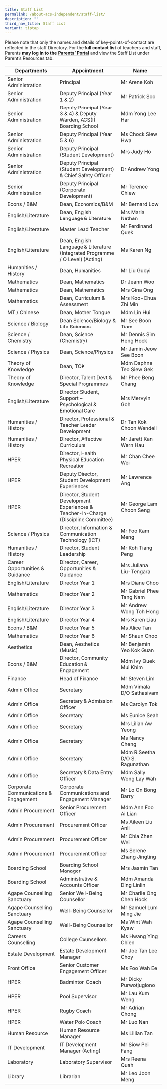 ```yaml
---
title: Staff List
permalink: /about-acs-independent/staff-list/
description: ""
third_nav_title: Staff List
variant: tiptap
---
```

<p>Please note that only the names and details of key-points-of-contact are reflected in the staff Directory. For the <strong>full contact list</strong> of teachers and staff, Parents <strong>may log in to the</strong> <a href="http://lms.acsindep.edu.sg/ACSIndep/logon_new.aspx?type=parents"><strong>Parents’ Portal</strong></a> and view the Staff List under Parent’s Resources tab.</p>
<table>
<thead>
<tr>
<th>Departments</th>
<th>Appointment</th>
<th>Name</th>
</tr>
</thead>
<tbody>
<tr>
<td>Senior Administration</td>
<td>Principal</td>
<td>Mr Arene Koh</td>
</tr>
<tr>
<td>Senior Administration</td>
<td>Deputy Principal (Year 1 &amp; 2)</td>
<td>Mr Patrick Soo</td>
</tr>
<tr>
<td>Senior Administration</td>
<td>Deputy Principal (Year 3 &amp; 4) &amp; Deputy Warden, ACS(I) Boarding School</td>
<td>Mdm Yong Lee Har</td>
</tr>
<tr>
<td>Senior Administration</td>
<td>Deputy Principal (Year 5 &amp; 6)</td>
<td>Ms Chock Siew Hwa</td>
</tr>
<tr>
<td>Senior Administration</td>
<td>Deputy Principal (Student Development)</td>
<td>Mrs Judy Ho</td>
</tr>
<tr>
<td>Senior Administration</td>
<td>Deputy Principal (Student Development) &amp; Chief Safety Officer</td>
<td>Dr Andrew Yong</td>
</tr>
<tr>
<td>Senior Administration</td>
<td>Deputy Principal (Corporate Development)</td>
<td>Mr Terence Chiew</td>
</tr>
<tr>
<td>Econs / B&amp;M</td>
<td>Dean, Economics/B&amp;M</td>
<td>Mr Bernard Low</td>
</tr>
<tr>
<td>English/Literature</td>
<td>Dean, English Language &amp; Literature</td>
<td>Mrs Maria Nathan</td>
</tr>
<tr>
<td>English/Literature</td>
<td>Master Lead Teacher</td>
<td>Mr Ferdinand Quek</td>
</tr>
<tr>
<td>English/Literature</td>
<td>Dean, English Language &amp; Literature (Integrated Programme / O Level) (Acting)</td>
<td>Ms Karen Ng</td>
</tr>
<tr>
<td>Humanities / History</td>
<td>Dean, Humanities</td>
<td>Mr Liu Guoyi</td>
</tr>
<tr>
<td>Mathematics</td>
<td>Dean, Mathematics</td>
<td>Dr Jeann Woo</td>
</tr>
<tr>
<td>Mathematics</td>
<td>Dean, Mathematics</td>
<td>Mrs Gina Ong</td>
</tr>
<tr>
<td>Mathematics</td>
<td>Dean, Curriculum &amp; Assessment</td>
<td>Mrs Koo-Chua Zhi Min</td>
</tr>
<tr>
<td>MT / Chinese</td>
<td>Dean, Mother Tongue</td>
<td>Mdm Lin Hui</td>
</tr>
<tr>
<td>Science / Biology</td>
<td>Dean Science/Biology &amp; Life Sciences</td>
<td>Mr See Boon Tiam</td>
</tr>
<tr>
<td>Science / Chemistry</td>
<td>Dean, Science (Chemistry)</td>
<td>Mr Dennis Sim Heng Hock</td>
</tr>
<tr>
<td>Science / Physics</td>
<td>Dean, Science/Physics</td>
<td>Mr Jamin Jeow See Boon</td>
</tr>
<tr>
<td>Theory of Knowledge</td>
<td>Dean, TOK</td>
<td>Mdm Daphne Teo Siew Gek</td>
</tr>
<tr>
<td>Theory of Knowledge</td>
<td>Director, Talent Devt &amp; Special Programmes</td>
<td>Mr Phee Beng Chang</td>
</tr>
<tr>
<td>English/Literature</td>
<td>Director Student, Support – Psychological &amp; Emotional Care</td>
<td>Mrs Mervyln Goh</td>
</tr>
<tr>
<td>Humanities / History</td>
<td>Director, Professional &amp; Teacher Leader Development</td>
<td>Dr Tan Kok Choon Wendell</td>
</tr>
<tr>
<td>Humanities / History</td>
<td>Director, Affective Curriculum</td>
<td>Mr Jarett Kan Wern Hau</td>
</tr>
<tr>
<td>HPER</td>
<td>Director, Health Physical Education Recreation</td>
<td>Mr Chan Chee Wei</td>
</tr>
<tr>
<td>HPER</td>
<td>Deputy Director, Student Development Experiences</td>
<td>Mr Lawrence Ang</td>
</tr>
<tr>
<td>HPER</td>
<td>Director, Student Development Experiences &amp; Teacher-In-Charge (Discipline Committee)</td>
<td>Mr George Lam Choon Seng</td>
</tr>
<tr>
<td>Science / Physics</td>
<td>Director, Information &amp; Communication Technology (ICT)</td>
<td>Mr Foo Kam Meng</td>
</tr>
<tr>
<td>Humanities / History</td>
<td>Director, Student Leadership</td>
<td>Mr Koh Tiang Peng</td>
</tr>
<tr>
<td>Career Opportunities &amp; Guidance</td>
<td>Director, Career, Opportunities &amp; Guidance</td>
<td>Mrs Juliana Liu-Tengara</td>
</tr>
<tr>
<td>English/Literature</td>
<td>Director Year 1</td>
<td>Mrs Diane Choo</td>
</tr>
<tr>
<td>Mathematics</td>
<td>Director Year 2</td>
<td>Mr Gabriel Phee Tang Nam</td>
</tr>
<tr>
<td>English/Literature</td>
<td>Director Year 3</td>
<td>Mr Andrew Wong Toh Hong</td>
</tr>
<tr>
<td>English/Literature</td>
<td>Director Year 4</td>
<td>Mrs Karen Liau</td>
</tr>
<tr>
<td>Econs / B&amp;M</td>
<td>Director Year 5</td>
<td>Ms Alice Tan</td>
</tr>
<tr>
<td>Mathematics</td>
<td>Director Year 6</td>
<td>Mr Shaun Choo</td>
</tr>
<tr>
<td>Aesthetics</td>
<td>Dean, Aesthetics (Music)</td>
<td>Mr Benjamin Yeo Kok Guan</td>
</tr>
<tr>
<td>Econs / B&amp;M</td>
<td>Director, Community Education &amp; Engagement</td>
<td>Mdm Ivy Quek Mui Khim</td>
</tr>
<tr>
<td>Finance</td>
<td>Head of Finance</td>
<td>Mr Steven Lim</td>
</tr>
<tr>
<td>Admin Office</td>
<td>Secretary</td>
<td>Mdm Vimala D/O Sathasivam</td>
</tr>
<tr>
<td>Admin Office</td>
<td>Secretary &amp; Admission Officer</td>
<td>Ms Carolyn Tok</td>
</tr>
<tr>
<td>Admin Office</td>
<td>Secretary</td>
<td>Ms Eunice Seah</td>
</tr>
<tr>
<td>Admin Office</td>
<td>Secretary</td>
<td>Mrs Lilian Aw Yeong</td>
</tr>
<tr>
<td>Admin Office</td>
<td>Secretary</td>
<td>Ms Nancy Cheng</td>
</tr>
<tr>
<td>Admin Office</td>
<td>Secretary</td>
<td>Mdm R.Seetha D/O S. Ragunathan</td>
</tr>
<tr>
<td>Admin Office</td>
<td>Secretary &amp; Data Entry Officer</td>
<td>Mdm Sally Wong Lay Wah</td>
</tr>
<tr>
<td>Corporate Communications &amp; Engagement</td>
<td>Corporate Communications and Engagement Manager</td>
<td>Mr Lo On Bong Barry</td>
</tr>
<tr>
<td>Admin Procurement</td>
<td>Senior Procurement Officer</td>
<td>Mdm Ann Foo Ai Lian</td>
</tr>
<tr>
<td>Admin Procurement</td>
<td>Procurement Officer</td>
<td>Ms Aileen Liu Anli</td>
</tr>
<tr>
<td>Admin Procurement</td>
<td>Procurement Officer</td>
<td>Mr Chia Zhen Wei</td>
</tr>
<tr>
<td>Admin Procurement</td>
<td>Procurement Officer</td>
<td>Ms Serene Zhang Jingting</td>
</tr>
<tr>
<td>Boarding School</td>
<td>Boarding School Manager</td>
<td>Mrs Jasmin Tan</td>
</tr>
<tr>
<td>Boarding School</td>
<td>Administrative &amp; Accounts Officer</td>
<td>Mdm Amanda Ding Linlin</td>
</tr>
<tr>
<td>Agape Counselling Sanctuary</td>
<td>Senior Well-Being Counsellor</td>
<td>Mr Charlie Ong Chen Hock</td>
</tr>
<tr>
<td>Agape Counselling Sanctuary</td>
<td>Well-Being Counsellor</td>
<td>Mr Samuel Lum Ming Jie</td>
</tr>
<tr>
<td>Agape Counselling Sanctuary</td>
<td>Well-Being Counsellor</td>
<td>Ms Wint Wah Kyaw</td>
</tr>
<tr>
<td>Careers Counselling</td>
<td>College Counsellors</td>
<td>Ms Hwang Ying Chien</td>
</tr>
<tr>
<td>Estate Development</td>
<td>Estate Development Manager</td>
<td>Mr Joe Tan Lee Choy</td>
</tr>
<tr>
<td>Front Office</td>
<td>Senior Customer Engagement Officer</td>
<td>Ms Foo Wah Ee</td>
</tr>
<tr>
<td>HPER</td>
<td>Badminton Coach</td>
<td>Mr Dicky Purwotjugiono</td>
</tr>
<tr>
<td>HPER</td>
<td>Pool Supervisor</td>
<td>Mr Lau Kum Weng</td>
</tr>
<tr>
<td>HPER</td>
<td>Rugby Coach</td>
<td>Mr Adrian Chong</td>
</tr>
<tr>
<td>HPER</td>
<td>Water Polo Coach</td>
<td>Mr Luo Nan</td>
</tr>
<tr>
<td>Human Resource</td>
<td>Human Resource Manager</td>
<td>Ms Lillian Tan</td>
</tr>
<tr>
<td>IT Development</td>
<td>IT Development Manager (Acting)</td>
<td>Mr Siow Pei Fang</td>
</tr>
<tr>
<td>Laboratory</td>
<td>Laboratory Supervisor</td>
<td>Mrs Reena Quah</td>
</tr>
<tr>
<td>Library</td>
<td>Librarian</td>
<td>Mr Leo Joon Meng</td>
</tr>
</tbody>
</table>
<p>&nbsp;</p>